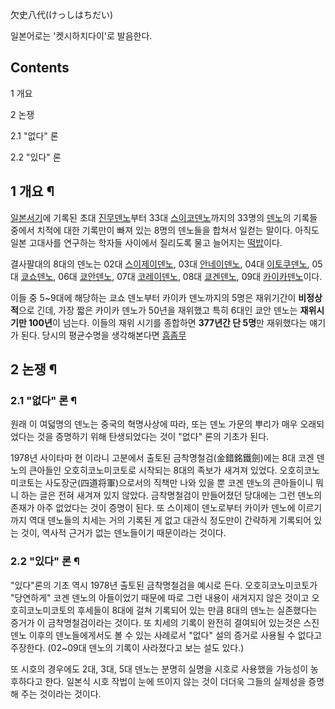 欠史八代(けっしはちだい)  

일본어로는 '켓시하치다이'로 발음한다.  

## Contents

    

1 개요

2 논쟁

    

2.1 "없다" 론

2.2 "있다" 론

## 1 개요 ¶

[일본서기](%EC%9D%BC%EB%B3%B8%EC%84%9C%EA%B8%B0.md)에 기록된 초대 [진무덴노](%EC%A7%84%EB%AC%B4%20%EB%8D%B4%EB%85%B8.md)부터 33대 [스이코덴노](%EC%8A%A4%EC%9D%B4%EC%BD%94%20%EB%8D%B4%EB%85%B8.md)까지의 33명의
[덴노](%EB%8D%B4%EB%85%B8.md)의 기록들 중에서 치적에 대한 기록만이 빠져 있는 8명의 덴노들을 합쳐서 일컫는
말이다. 아직도 일본 고대사를 연구하는 학자들 사이에서 질리도록 물고 늘어지는 [떡밥](%EB%96%A1%EB%B0%A5.md)이다.

  

결사팔대의 8대의 덴노는 02대 [스이제이덴노](%EC%8A%A4%EC%9D%B4%EC%A0%9C%EC%9D%B4%20%EB%8D%B4%EB%85%B8.md), 03대 [안네이덴노](%EC%95%88%EB%84%A4%EC%9D%B4%20%EB%8D%B4%EB%85%B8.md), 04대 [이토쿠덴노](%EC%9D%B4%ED%86%A0%EC%BF%A0%20%EB%8D%B4%EB%85%B8.md), 05대 [쿄쇼덴노](%EC%BF%84%EC%87%BC%20%EB%8D%B4%EB%85%B8.md), 06대 [쿄안덴노](%EC%BF%84%EC%95%88%20%EB%8D%B4%EB%85%B8.md), 07대 [코레이덴노](%EC%BD%94%EB%A0%88%EC%9D%B4%20%EB%8D%B4%EB%85%B8.md), 08대 [쿄겐덴노](%EC%BF%84%EA%B2%90%20%EB%8D%B4%EB%85%B8.md), 09대 [카이카덴노](%EC%B9%B4%EC%9D%B4%EC%B9%B4%20%EB%8D%B4%EB%85%B8.md)이다.

  

이들 중 5~9대에 해당하는 쿄쇼 덴노부터 카이카 덴노까지의 5명은 재위기간이 **비정상적**으로 긴데, 가장 짧은 카이카 덴노가 50년을
재위했고 특히 6대인 쿄안 덴노는 **재위시기만 100년**이 넘는다. 이들의 재위 시기를 종합하면 **377년간 단 5명**만 재위했다는
얘기가 된다. 당시의 평균수명을 생각해본다면 [흠좀무](%ED%9D%A0%EC%A2%80%EB%AC%B4.md)

## 2 논쟁 ¶

### 2.1 "없다" 론 ¶

원래 이 여덟명의 덴노는 중국의 혁명사상에 따라, 또는 덴노 가문의 뿌리가 매우 오래되었다는 것을 증명하기 위해 탄생되었다는 것이 "없다"
론의 기초가 된다.  

  

1978년 사이타마 현 이라니 고분에서 출토된 금착명철검(金錯銘鐵劍)에는 8대 코겐 덴노의 큰아들인 오호히코노미코토로 시작되는 8대의 족보가
새겨져 있었다. 오호히코노미코토는 사도장군(四道将軍)으로서의 직책만 나와 있을 뿐 코겐 덴노의 큰아들이니 뭐니 하는 글은 전혀 새겨져 있지
않았다. 금착명철검이 만들어졌던 당대에는 그런 덴노의 존재가 아주 없었다는 것이 증명이 된다. 또 스이제이 덴노로부터 카이카 덴노에
이르기까지 역대 덴노들의 치세는 거의 기록된 게 없고 대관식 정도만이 간략하게 기록되어 있는 것이, 역사적 근거가 없는 덴노들이기 때문이라는
것이다.  

### 2.2 "있다" 론 ¶

"있다"론의 기초 역시 1978년 출토된 금착명철검을 예시로 든다. 오호히코노미코토가 "당연하게" 코겐 덴노의 아들이었기 때문에 따로 그런
내용이 새겨지지 않은 것이고 오호히코노미코토의 후세들이 8대에 걸쳐 기록되어 있는 만큼 8대의 덴노는 실존했다는 증거가 이 금착명철검이라는
것이다. 또 치세의 기록이 완전히 결여되어 있는것은 스진 덴노 이후의 덴노들에게서도 볼 수 있는 사례로서 "없다" 설의 증거로 사용될 수
없다고 주장한다. (02~09대 덴노의 기록이 사라졌다고 보는 설도 있다.)  

  

또 시호의 경우에도 2대, 3대, 5대 덴노는 분명히 실명을 시호로 사용했을 가능성이 농후하다고 한다. 일본식 시호 작법이 눈에 뜨이지 않는
것이 더더욱 그들의 실제성을 증명해 주는 것이라는 것이다.  

